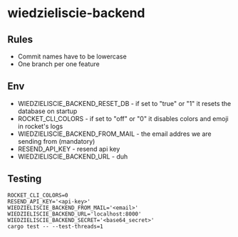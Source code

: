 # wiedzieliscie-backend
## Rules
- Commit names have to be lowercase
- One branch per one feature
## Env
- WIEDZIELISCIE_BACKEND_RESET_DB - if set to "true" or "1" it resets the database on startup
- ROCKET_CLI_COLORS - if set to "off" or "0" it disables colors and emoji in rocket's logs
- WIEDZIELISCIE_BACKEND_FROM_MAIL - the email addres we are sending from (mandatory)
- RESEND_API_KEY - resend api key
- WIEDZIELISCIE_BACKEND_URL - duh
## Testing
```
ROCKET_CLI_COLORS=0 
RESEND_API_KEY='<api-key>'
WIEDZIELISCIE_BACKEND_FROM_MAIL='<email>'
WIEDZIELISCIE_BACKEND_URL='localhost:8000'
WIEDZIELISCIE_BACKEND_SECRET='<base64_secret>'
cargo test -- --test-threads=1
```
